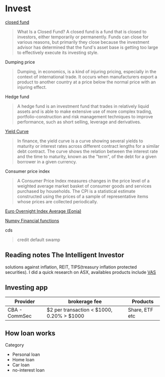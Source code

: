 # Invest

[closed fund](https://www.investopedia.com/terms/c/closedfund.asp)

> What Is a Closed Fund?
A closed fund is a fund that is closed to investors, either temporarily or permanently. Funds can close for various reasons, but primarily they close because the investment advisor has determined that the fund's asset base is getting too large to effectively execute its investing style.

Dumping price

> Dumping, in economics, is a kind of injuring pricing, especially in the context of international trade. It occurs when manufacturers export a product to another country at a price below the normal price with an injuring effect.

Hedge fund

> A hedge fund is an investment fund that trades in relatively liquid assets and is able to make extensive use of more complex trading, portfolio-construction and risk management techniques to improve performance, such as short selling, leverage and derivatives.

[Yield Curve](https://www.investopedia.com/terms/i/invertedyieldcurve.asp)

> In finance, the yield curve is a curve showing several yields to maturity or interest rates across different contract lengths for a similar debt contract. The curve shows the relation between the interest rate and the time to maturity, known as the "term", of the debt for a given borrower in a given currency. 

Consumer price index

> A Consumer Price Index measures changes in the price level of a weighted average market basket of consumer goods and services purchased by households. The CPI is a statistical estimate constructed using the prices of a sample of representative items whose prices are collected periodically.

[Euro Overnight Index Average (Eonia)](https://www.investopedia.com/terms/e/eonia.asp)

[Numpy Financial functions](https://numpy.org/numpy-financial/)

cds
> credit default swamp

## Reading notes The Intelligent Investor

solutions against inflation, REIT, TIPS(treasury inflation protected securities). I did a quick research on ASX, availables products include [VAS](https://www.vanguardinvestments.com.au/retail/ret/investments/product.html#/fundDetail/etf/portId=8205/?overview)

## Investing app

| Provider | brokerage fee | Products
| --------- | -------------- | -------- |
| CBA - CommSec | $2 per transaction < $1000, 0.20% > $1000 | Share, ETF etc|

## How loan works

Category

- Personal loan
- Home loan
- Car loan
- no-interest loan
